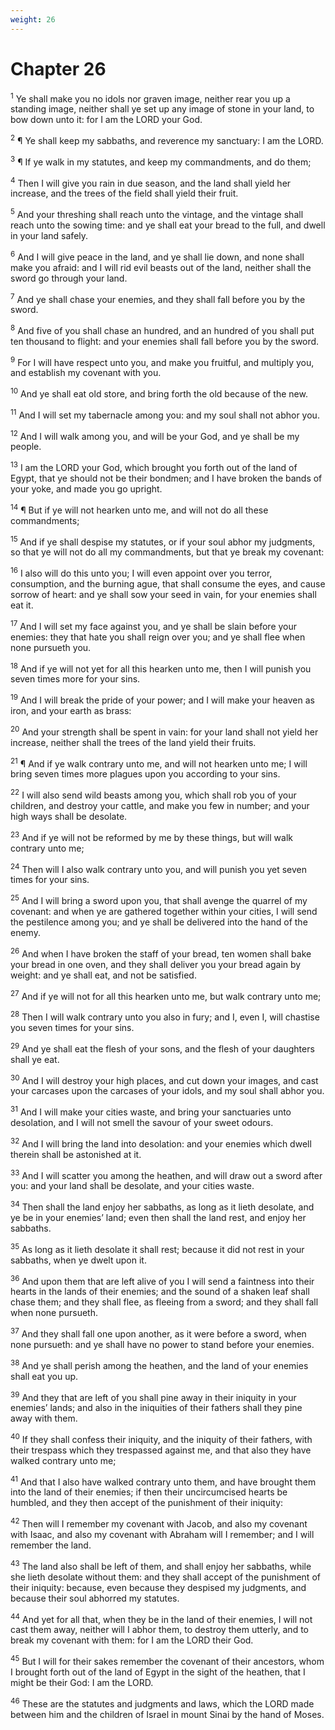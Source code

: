 ```yaml
---
weight: 26
---
```


# Chapter 26

<sup>1</sup> Ye shall make you no idols nor graven image, neither rear you up a standing image, neither shall ye set up any image of stone in your land, to bow down unto it: for I am the LORD your God. 

<sup>2</sup> ¶ Ye shall keep my sabbaths, and reverence my sanctuary: I am the LORD. 

<sup>3</sup> ¶ If ye walk in my statutes, and keep my commandments, and do them; 

<sup>4</sup> Then I will give you rain in due season, and the land shall yield her increase, and the trees of the field shall yield their fruit. 

<sup>5</sup> And your threshing shall reach unto the vintage, and the vintage shall reach unto the sowing time: and ye shall eat your bread to the full, and dwell in your land safely. 

<sup>6</sup> And I will give peace in the land, and ye shall lie down, and none shall make you afraid: and I will rid evil beasts out of the land, neither shall the sword go through your land. 

<sup>7</sup> And ye shall chase your enemies, and they shall fall before you by the sword. 

<sup>8</sup> And five of you shall chase an hundred, and an hundred of you shall put ten thousand to flight: and your enemies shall fall before you by the sword. 

<sup>9</sup> For I will have respect unto you, and make you fruitful, and multiply you, and establish my covenant with you. 

<sup>10</sup> And ye shall eat old store, and bring forth the old because of the new. 

<sup>11</sup> And I will set my tabernacle among you: and my soul shall not abhor you. 

<sup>12</sup> And I will walk among you, and will be your God, and ye shall be my people. 

<sup>13</sup> I am the LORD your God, which brought you forth out of the land of Egypt, that ye should not be their bondmen; and I have broken the bands of your yoke, and made you go upright. 

<sup>14</sup> ¶ But if ye will not hearken unto me, and will not do all these commandments; 

<sup>15</sup> And if ye shall despise my statutes, or if your soul abhor my judgments, so that ye will not do all my commandments, but that ye break my covenant: 

<sup>16</sup> I also will do this unto you; I will even appoint over you terror, consumption, and the burning ague, that shall consume the eyes, and cause sorrow of heart: and ye shall sow your seed in vain, for your enemies shall eat it. 

<sup>17</sup> And I will set my face against you, and ye shall be slain before your enemies: they that hate you shall reign over you; and ye shall flee when none pursueth you. 

<sup>18</sup> And if ye will not yet for all this hearken unto me, then I will punish you seven times more for your sins. 

<sup>19</sup> And I will break the pride of your power; and I will make your heaven as iron, and your earth as brass: 

<sup>20</sup> And your strength shall be spent in vain: for your land shall not yield her increase, neither shall the trees of the land yield their fruits. 

<sup>21</sup> ¶ And if ye walk contrary unto me, and will not hearken unto me; I will bring seven times more plagues upon you according to your sins. 

<sup>22</sup> I will also send wild beasts among you, which shall rob you of your children, and destroy your cattle, and make you few in number; and your high ways shall be desolate. 

<sup>23</sup> And if ye will not be reformed by me by these things, but will walk contrary unto me; 

<sup>24</sup> Then will I also walk contrary unto you, and will punish you yet seven times for your sins. 

<sup>25</sup> And I will bring a sword upon you, that shall avenge the quarrel of my covenant: and when ye are gathered together within your cities, I will send the pestilence among you; and ye shall be delivered into the hand of the enemy. 

<sup>26</sup> And when I have broken the staff of your bread, ten women shall bake your bread in one oven, and they shall deliver you your bread again by weight: and ye shall eat, and not be satisfied. 

<sup>27</sup> And if ye will not for all this hearken unto me, but walk contrary unto me; 

<sup>28</sup> Then I will walk contrary unto you also in fury; and I, even I, will chastise you seven times for your sins. 

<sup>29</sup> And ye shall eat the flesh of your sons, and the flesh of your daughters shall ye eat. 

<sup>30</sup> And I will destroy your high places, and cut down your images, and cast your carcases upon the carcases of your idols, and my soul shall abhor you. 

<sup>31</sup> And I will make your cities waste, and bring your sanctuaries unto desolation, and I will not smell the savour of your sweet odours. 

<sup>32</sup> And I will bring the land into desolation: and your enemies which dwell therein shall be astonished at it. 

<sup>33</sup> And I will scatter you among the heathen, and will draw out a sword after you: and your land shall be desolate, and your cities waste. 

<sup>34</sup> Then shall the land enjoy her sabbaths, as long as it lieth desolate, and ye be in your enemies’ land; even then shall the land rest, and enjoy her sabbaths. 

<sup>35</sup> As long as it lieth desolate it shall rest; because it did not rest in your sabbaths, when ye dwelt upon it. 

<sup>36</sup> And upon them that are left alive of you I will send a faintness into their hearts in the lands of their enemies; and the sound of a shaken leaf shall chase them; and they shall flee, as fleeing from a sword; and they shall fall when none pursueth. 

<sup>37</sup> And they shall fall one upon another, as it were before a sword, when none pursueth: and ye shall have no power to stand before your enemies. 

<sup>38</sup> And ye shall perish among the heathen, and the land of your enemies shall eat you up. 

<sup>39</sup> And they that are left of you shall pine away in their iniquity in your enemies’ lands; and also in the iniquities of their fathers shall they pine away with them. 

<sup>40</sup> If they shall confess their iniquity, and the iniquity of their fathers, with their trespass which they trespassed against me, and that also they have walked contrary unto me; 

<sup>41</sup> And that I also have walked contrary unto them, and have brought them into the land of their enemies; if then their uncircumcised hearts be humbled, and they then accept of the punishment of their iniquity: 

<sup>42</sup> Then will I remember my covenant with Jacob, and also my covenant with Isaac, and also my covenant with Abraham will I remember; and I will remember the land. 

<sup>43</sup> The land also shall be left of them, and shall enjoy her sabbaths, while she lieth desolate without them: and they shall accept of the punishment of their iniquity: because, even because they despised my judgments, and because their soul abhorred my statutes. 

<sup>44</sup> And yet for all that, when they be in the land of their enemies, I will not cast them away, neither will I abhor them, to destroy them utterly, and to break my covenant with them: for I am the LORD their God. 

<sup>45</sup> But I will for their sakes remember the covenant of their ancestors, whom I brought forth out of the land of Egypt in the sight of the heathen, that I might be their God: I am the LORD. 

<sup>46</sup> These are the statutes and judgments and laws, which the LORD made between him and the children of Israel in mount Sinai by the hand of Moses. 



